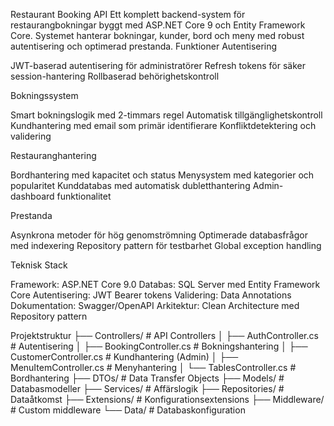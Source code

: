 Restaurant Booking API
Ett komplett backend-system för restaurangbokningar byggt med ASP.NET Core 9 och Entity Framework Core. Systemet hanterar bokningar, kunder, bord och meny med robust autentisering och optimerad prestanda.
Funktioner
Autentisering

JWT-baserad autentisering för administratörer
Refresh tokens för säker session-hantering
Rollbaserad behörighetskontroll

Bokningssystem

Smart bokningslogik med 2-timmars regel
Automatisk tillgänglighetskontroll
Kundhantering med email som primär identifierare
Konfliktdetektering och validering

Restauranghantering

Bordhantering med kapacitet och status
Menysystem med kategorier och popularitet
Kunddatabas med automatisk dubletthantering
Admin-dashboard funktionalitet

Prestanda

Asynkrona metoder för hög genomströmning
Optimerade databasfrågor med indexering
Repository pattern för testbarhet
Global exception handling

Teknisk Stack

Framework: ASP.NET Core 9.0
Databas: SQL Server med Entity Framework Core
Autentisering: JWT Bearer tokens
Validering: Data Annotations
Dokumentation: Swagger/OpenAPI
Arkitektur: Clean Architecture med Repository pattern

Projektstruktur
├── Controllers/          # API Controllers
│   ├── AuthController.cs      # Autentisering
│   ├── BookingController.cs   # Bokningshantering
│   ├── CustomerController.cs  # Kundhantering (Admin)
│   ├── MenuItemController.cs  # Menyhantering
│   └── TablesController.cs    # Bordhantering
├── DTOs/                 # Data Transfer Objects
├── Models/               # Databasmodeller
├── Services/             # Affärslogik
├── Repositories/         # Dataåtkomst
├── Extensions/           # Konfigurationsextensions
├── Middleware/           # Custom middleware
└── Data/                 # Databaskonfiguration
